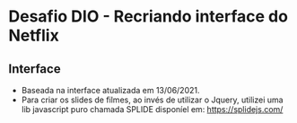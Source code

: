 # Desafio DIO - Recriando interface do Netflix

## Interface 

- Baseada na interface atualizada em 13/06/2021.
- Para criar os slides de filmes, ao invés de utilizar o Jquery, utilizei uma lib javascript puro chamada SPLIDE disponíel em: https://splidejs.com/


